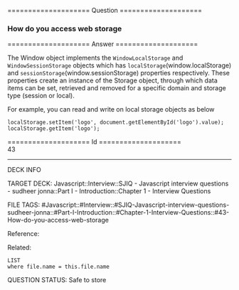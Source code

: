 ==================== Question ====================  

### How do you access web storage  

==================== Answer ====================  

The Window object implements the `WindowLocalStorage` and `WindowSessionStorage` objects which has `localStorage`(window.localStorage) and `sessionStorage`(window.sessionStorage) properties respectively. These properties create an instance of the Storage object, through which data items can be set, retrieved and removed for a specific domain and storage type (session or local).

For example, you can read and write on local storage objects as below

<!-- codeblock-start -->
<pre><code class="hljs language-javascript"><span class="hljs-variable language_">localStorage</span>.<span class="hljs-title function_">setItem</span>(<span class="hljs-string">'logo'</span>, <span class="hljs-variable language_">document</span>.<span class="hljs-title function_">getElementById</span>(<span class="hljs-string">'logo'</span>).<span class="hljs-property">value</span>);
<span class="hljs-variable language_">localStorage</span>.<span class="hljs-title function_">getItem</span>(<span class="hljs-string">'logo'</span>);
</code></pre>
<!-- codeblock-end -->

==================== Id ====================  
43

---

DECK INFO

TARGET DECK: Javascript::Interview::SJIQ - Javascript interview questions - sudheer jonna::Part I - Introduction::Chapter 1 - Interview Questions

FILE TAGS: #Javascript::#Interview::#SJIQ-Javascript-interview-questions-sudheer-jonna::#Part-I-Introduction::#Chapter-1-Interview-Questions::#43-How-do-you-access-web-storage

Reference:

Related:

```dataview
LIST
where file.name = this.file.name
```

QUESTION STATUS: Safe to store
